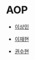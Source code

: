 # AOP

- [이상민](https://goto-pangyo.tistory.com/206)

- [이재현](https://velog.io/@fanta4715/%ED%86%A0%EB%B9%84%EC%9D%98-%EC%8A%A4%ED%94%84%EB%A7%81-6%EC%9E%A5-AOP)

- [권수현](https://github.com/GDSC-KNU/3rd-study-backend-2/files/13373406/6.pdf)
